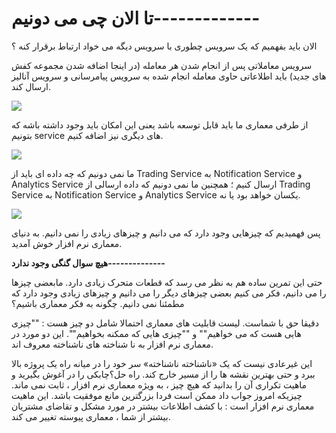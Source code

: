 # تا الان چی می دونیم-------------


الان باید بفهمیم که یک سرویس چطوری با سرویس دیگه می خواد ارتباط برقرار کنه ؟

سرویس معاملاتی پس از انجام شدن هر معامله (در اینجا اضافه شدن مجموعه کفش های جدید) باید اطلاعاتی حاوی معامله انجام شده به سرویس پیامرسانی و سرویس آنالیز ارسال کند.

![](Pasted%20image%2020240331142540.png)

از طرفی معماری ما باید قابل توسعه باشد یعنی این امکان باید وجود داشته باشه که بتونیم service های دیگری نیز  اضافه کنیم.

![](Pasted%20image%2020240331183934.png)

ما نمی دونیم که چه داده ای باید از Trading Service به Notification Service و Analytics Service ارسال کنیم ؛ همچنین ما نمی دونیم که داده ارسالی از Trading Service به Notification Service و Analytics Service یکسان خواهد بود یا نه.

![](Pasted%20image%2020240331190716.png)

پس فهمیدیم که چیزهایی وجود دارد که می دانیم و چیزهای زیادی را نمی دانیم. به دنیای معماری نرم افزار خوش آمدید.

**هیچ سوال گنگی وجود ندارد--------------**

حتی این تمرین ساده هم به نظر می رسد که قطعات متحرک زیادی دارد. مابعضی چیزها را می دانیم، فکر می کنیم بعضی چیزهای دیگر را می دانیم و چیزهای زیادی وجود دارد که مطمئنا نمی دانیم. چگونه به فکر معماری باشیم؟

دقیقا حق با شماست. لیست قابلیت های معماری احتمالا شامل دو چیز هست : ""چیزی هایی هست که می خواهیم"" و ""چیزی هایی که ممکنه بخواهیم"". 
این دو مورد در معماری نرم افزار به نا شناخته های ناشناخته معروف اند.

این غیرعادی نیست که یک «ناشناخته ناشناخته» سر خود را در میانه راه یک پروژه بالا ببرد و حتی بهترین نقشه ها را از مسیر خارج کند. راه حل؟چابکی را در آغوش بگیرید و ماهیت تکراری آن را بدانید که هیچ چیز ، به ویژه معماری نرم افزار ، ثابت نمی ماند. چیزیکه امروز جواب داد ممکن است فردا بزرگترین مانع موفقیت باشد. این ماهیت معماری نرم افزار است : با کشف اطلاعات بیشتر در مورد مشکل و تقاضای مشتریان بیشتر از شما ، معماری پیوسته تغییر می کند.